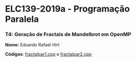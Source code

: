 # ELC139-2019a - Programação Paralela 

### T4: Geração de Fractais de Mandelbrot em OpenMP

**Nome:** Eduardo Rafael Hirt

**Códigos**: [fractalpar1.cpp](/trabalhos/t4/fractalParallel/fractalpar1.cpp) e [fractalpar2.cpp](/trabalhos/t4/fractalParallel/fractalpar2.cpp)